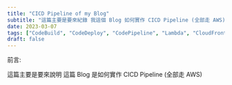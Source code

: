 ```yaml
---
title: "CICD Pipeline of my Blog"
subtitle: "這篇主要是要來紀錄 我這個 Blog 如何實作 CICD Pipeline (全部走 AWS)"
date: 2023-03-07
tags: ["CodeBuild", "CodeDeploy", "CodePipeline", "Lambda", "CloudFront", "Route53", "ACM"]
draft: false
---
```


前言:

這篇主要是要來說明 這篇 Blog 是如何實作 CICD Pipeline (全部走 AWS)

<!-- more -->
